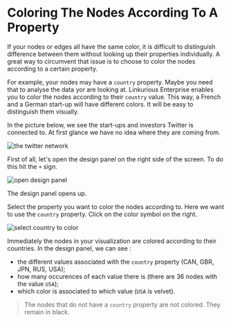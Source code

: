# Coloring The Nodes According To A Property

If your nodes or edges all have the same color, it is difficult to distinguish difference between them without looking up their properties individually. A great way to circumvent that issue is to choose to color the nodes according to a certain property.

For example, your nodes may have a ```country``` property. Maybe you need that to analyse the data yor are looking at. Linkurious Enterprise enables you to color the nodes according to their ```country``` value. This way, a French and a German start-up will have different colors. It will be easy to distinguish them visually.

In the picture below, we see the start-ups and investors Twitter is connected to. At first glance we have no idea where they are coming from.

![the twitter network](https://dl.dropboxusercontent.com/s/dax3g40yu1sansd/29.png?dl=0)

First of all, let's open the design panel on the right side of the screen. To do this hit the ```+``` sign.

![open design panel](https://dl.dropboxusercontent.com/s/ic4usvd9feckvl2/30.png?dl=0)

The design panel opens up.

Select the property you want to color the nodes according to. Here we want to use the ```country``` property. Click on the color symbol on the right.

![select country to color](https://dl.dropboxusercontent.com/s/hzfnoygsuoyn8lf/31.png?dl=0)

Immediately the nodes in your visualization are colored according to their countries. In the design panel, we can see :
* the different values associated with the ```country``` property (CAN, GBR, JPN, RUS, USA);
* how many occurences of each value there is (there are 36 nodes with the value ```USA```);
* which color is associated to which value (```USA``` is velvet).

> The nodes that do not have a ```country``` property are not colored. They remain in black.
